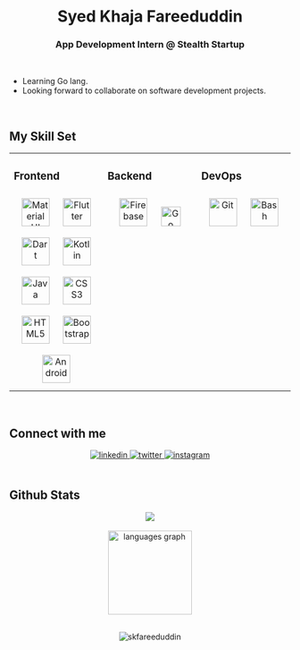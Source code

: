### <h1 align="center">Syed Khaja Fareeduddin</h1>
<!---<h3 align="center"> Flutter Developer </h3>-->
<!--<h3 align="center">I'm a passionate Flutter Developer based in Hyderabad, India.</h3>-->
<h3 align="center">App Development Intern @ Stealth Startup</h3>
<br />

<!--- I'm currently working as a Mobile App Developer at Lords TBI where I help startups with their product development.-->

- Learning Go lang.
- Looking forward to collaborate on software development projects.

<br/>  

<!--## My Resume  

<img src="https://github.com/skfareeduddin/skfareeduddin/assets/82967660/1a805139-b61e-46ca-92fb-e8868741e58c" alt="Fareed Resume-1" width="400" height="600" style="margin-right: 20px;">

<img src="https://github.com/skfareeduddin/skfareeduddin/assets/82967660/c331ef4f-07f4-408b-8c19-c74d24f5a1cd" alt="Fareed Resume-2" width="400" height="600"> -->


## My Skill Set  
<table><tr><td valign="top" width="33%">

### Frontend  
<div align="center">  
<a href="https://mui.com/" target="_blank"><img style="margin: 10px" src="https://profilinator.rishav.dev/skills-assets/mui.png" alt="Material UI" height="50" /></a>  
<a href="https://flutter.dev/" target="_blank"><img style="margin: 10px" src="https://profilinator.rishav.dev/skills-assets/flutterio-icon.svg" alt="Flutter" height="50" /></a>  
<a href="https://dart.dev/" target="_blank"><img style="margin: 10px" src="https://profilinator.rishav.dev/skills-assets/dartlang-icon.svg" alt="Dart" height="50" /></a>  
<a href="https://kotlinlang.org/" target="_blank"><img style="margin: 10px" src="https://profilinator.rishav.dev/skills-assets/kotlinlang-icon.svg" alt="Kotlin" height="50" /></a>  
<a href="https://www.java.com/" target="_blank"><img style="margin: 10px" src="https://profilinator.rishav.dev/skills-assets/java-original-wordmark.svg" alt="Java" height="50" /></a>  
<a href="https://www.w3schools.com/css/" target="_blank"><img style="margin: 10px" src="https://profilinator.rishav.dev/skills-assets/css3-original-wordmark.svg" alt="CSS3" height="50" /></a>  
<a href="https://en.wikipedia.org/wiki/HTML5" target="_blank"><img style="margin: 10px" src="https://profilinator.rishav.dev/skills-assets/html5-original-wordmark.svg" alt="HTML5" height="50" /></a>  
<a href="https://getbootstrap.com/docs/3.4/javascript/" target="_blank"><img style="margin: 10px" src="https://profilinator.rishav.dev/skills-assets/bootstrap-plain.svg" alt="Bootstrap" height="50" /></a>  
<a href="https://www.android.com/intl/en_in/" target="_blank"><img style="margin: 10px" src="https://profilinator.rishav.dev/skills-assets/android-original-wordmark.svg" alt="Android" height="50" /></a>  
</div>

</td><td valign="top" width="33%">

### Backend  
<div align="center">  
<a href="https://firebase.google.com/" target="_blank"><img style="margin: 10px" src="https://profilinator.rishav.dev/skills-assets/firebase.png" alt="Firebase" height="50" /></a>
<a href="https://go.dev/" target="_blank"><img style="margin: 10px" src="https://upload.wikimedia.org/wikipedia/commons/0/05/Go_Logo_Blue.svg" alt="Go" height="35" /></a>
</div>

</td><td valign="top" width="33%">

### DevOps  
<div align="center">  
<a href="https://github.com/" target="_blank"><img style="margin: 10px" src="https://profilinator.rishav.dev/skills-assets/git-scm-icon.svg" alt="Git" height="50" /></a>  
<a href="https://www.gnu.org/software/bash/" target="_blank"><img style="margin: 10px" src="https://profilinator.rishav.dev/skills-assets/gnu_bash-icon.svg" alt="Bash" height="50" /></a>
</div>

</td></tr></table>

<br/>  


## Connect with me  
<div align="center">
<a href="https://linkedin.com/in/skfareeduddin" target="_blank">
<img src=https://img.shields.io/badge/linkedin-%231E77B5.svg?&style=for-the-badge&logo=linkedin&logoColor=white alt=linkedin style="margin-bottom: 5px;" />
</a>
<a href="https://twitter.com/s_k_fareeduddin" target="_blank">
<img src=https://img.shields.io/badge/twitter-%2300acee.svg?&style=for-the-badge&logo=twitter&logoColor=white alt=twitter style="margin-bottom: 5px;" />
</a>
<a href="https://instagram.com/s.k.fareeduddin" target="_blank">
<img src=https://img.shields.io/badge/instagram-%23000000.svg?&style=for-the-badge&logo=instagram&logoColor=white alt=instagram style="margin-bottom: 5px;" />
</a>  
</div>  
<br/>  


## Github Stats  
<div align="center">
  <!--<img height="180em" src="https://github-readme-stats-eight-theta.vercel.app/api?username=skfareeduddin&show_icons=true&theme=algolia&include_all_commits=true&count_private=true"/>-->
  <img height src="https://github-readme-stats.vercel.app/api?username=skfareeduddin&show_icons=true&theme=algolia&count_private=true"/>
</div>  

<br/>

<div align="center"><img src="https://github-readme-stats.vercel.app/api/top-langs?username=skfareeduddin&locale=en&hide_title=false&layout=compact&card_width=320&langs_count=5&theme=algolia&hide_border=false&order=2" height="150" alt="languages graph"  />
</div>

<br/>

<div align="center"><p><img align="center" src="https://github-readme-streak-stats.herokuapp.com/?user=skfareeduddin&theme=algolia" alt="skfareeduddin" /></p></div>  

<!---[![Fareeduddin's github activity graph](https://github-readme-activity-graph.vercel.app/graph?username=skfareeduddin&theme=react-dark)](https://github.com/ashutosh00710/github-readme-activity-graph)-->

